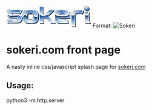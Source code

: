 ![GitHub Logo](/i/sokeri_black.png)
Format: ![Sokeri](url)

# sokeri.com front page
A nasty inline css/javascript splash page for [sokeri.com](https://www.sokeri.com) 

Usage:
------
python3 -m http.server
